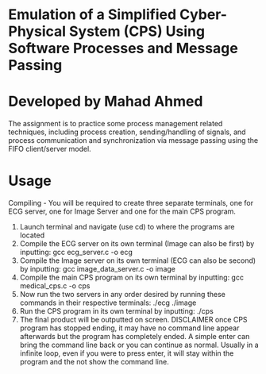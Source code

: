 # Emulation of a Simplified Cyber-Physical System (CPS) Using Software Processes and Message Passing

# Developed by Mahad Ahmed

The assignment is to practice some process management related techniques, including process creation, sending/handling of signals, and process communication and synchronization via message passing using the FIFO client/server model.

# Usage
Compiling - You will be required to create three separate terminals, one for ECG server, one for Image Server and one for the main CPS program.
1. Launch terminal and navigate (use cd) to where the programs are located
2. Compile the ECG server on its own terminal (Image can also be first) by inputting:
gcc ecg_server.c -o ecg
3. Compile the Image server on its own terminal (ECG can also be second) by inputting:
gcc image_data_server.c -o image
4. Compile the main CPS program on its own terminal by inputting:
gcc medical_cps.c -o cps
5. Now run the two servers in any order desired by running these commands in their respective terminals:
./ecg
./image
6. Run the CPS program in its own terminal by inputting:
./cps
7. The final product will be outputted on screen. DISCLAIMER once CPS program has stopped ending, it may have no command line appear afterwards but the program has completely ended. A simple enter can bring the command line back or you can continue as normal. Usually in a infinite loop, even if you were to press enter, it will stay within the program and the not show the command line.
